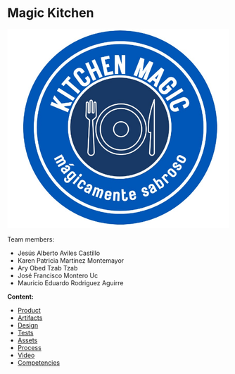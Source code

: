 # Magic Kitchen

![Logo](https://github.com/Laimlobering/Proyectos-LIS-2023/blob/Tercera_entrega/Assets/logo.jpeg)

Team members:
- Jesús Alberto Aviles Castillo
- Karen Patricia Martinez Montemayor
- Ary Obed Tzab Tzab
- José Francisco Montero Uc
- Mauricio Eduardo Rodriguez Aguirre

**Content:**
- [Product](https://github.com/Laimlobering/Proyectos-LIS-2023/tree/Tercera_entrega/Product)
- [Artifacts](https://github.com/Laimlobering/Proyectos-LIS-2023/tree/Tercera_entrega/Artifacts)
- [Design](https://github.com/Laimlobering/Proyectos-LIS-2023/tree/Tercera_entrega/Design)
- [Tests](https://github.com/Laimlobering/Proyectos-LIS-2023/tree/Tercera_entrega/Tests)
- [Assets](https://github.com/Laimlobering/Proyectos-LIS-2023/tree/Tercera_entrega/Assets)
- [Process](https://github.com/Laimlobering/Proyectos-LIS-2023/tree/Tercera_entrega/Process)
- [Video](https://github.com/Laimlobering/Proyectos-LIS-2023/tree/Tercera_entrega/Presentation)
- [Competencies](https://github.com/Laimlobering/Proyectos-LIS-2023/tree/Tercera_entrega/Competencies)







